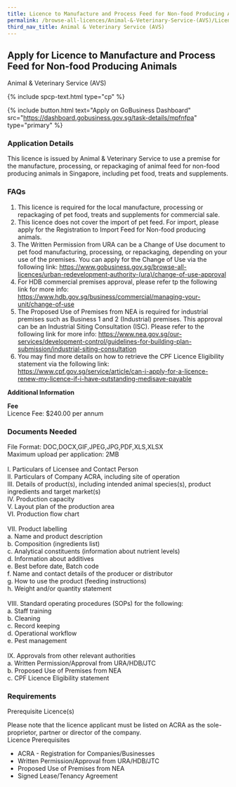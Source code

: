 ```yaml
---
title: Licence to Manufacture and Process Feed for Non-food Producing Animals
permalink: /browse-all-licences/Animal-&-Veterinary-Service-(AVS)/Licence-to-Manufacture-and-Process-Feed-for-Non-food-Producing-Animals
third_nav_title: Animal & Veterinary Service (AVS)
---
```


## Apply for Licence to Manufacture and Process Feed for Non-food Producing Animals

Animal & Veterinary Service (AVS)

{% include spcp-text.html type="cp" %}

{% include button.html text="Apply on GoBusiness Dashboard" src="https://dashboard.gobusiness.gov.sg/task-details/mpfnfpa" type="primary" %}

<H3>Application Details</H3>

<p>This licence is issued by Animal & Veterinary Service to use a premise for the manufacture, processing, or repackaging of animal feed for non-food producing animals in Singapore, including pet food, treats and supplements.</p>

<h3>FAQs</h3>
<ol>
    <li>
    This licence is required for the local manufacture, processing or repackaging of pet food, treats and supplements for commercial sale.
    </li>
    <li>
    This licence does not cover the import of pet feed. For import, please apply for the Registration to Import Feed for Non-food producing animals.
    </li>
    <li>
    The Written Permission from URA can be a Change of Use document to pet food manufacturing, processing, or repackaging, depending on your use of the premises. You can apply for the Change of Use via the following link: <a href="https://www.gobusiness.gov.sg/browse-all-licences/urban-redevelopment-authority-(ura)/change-of-use-approval" target="_blank" rel="noopener">https://www.gobusiness.gov.sg/browse-all-licences/urban-redevelopment-authority-(ura)/change-of-use-approval</a>
    </li>
    <li>
    For HDB commercial premises approval, please refer tp the following link for more info: <a href="https://www.hdb.gov.sg/business/commercial/managing-your-unit/change-of-use" target="_blank" rel="noopener">https://www.hdb.gov.sg/business/commercial/managing-your-unit/change-of-use</a>
    </li>
    <li>
    The Proposed Use of Premises from NEA is required for industrial premises such as Business 1 and 2 (Industrial) premises. This approval can be an Industrial Siting Consultation (ISC). Please refer to the following link for more info: <a href="https://www.nea.gov.sg/our-services/development-control/guidelines-for-building-plan-submission/industrial-siting-consultation" target="_blank" rel="noopener">https://www.nea.gov.sg/our-services/development-control/guidelines-for-building-plan-submission/industrial-siting-consultation</a>
    </li>
    <li>
    You may find more details on how to retrieve the CPF Licence Eligibility statement via the following link: <a href="https://www.cpf.gov.sg/service/article/can-i-apply-for-a-licence-renew-my-licence-if-i-have-outstanding-medisave-payable" target="_blank" rel="noopener">https://www.cpf.gov.sg/service/article/can-i-apply-for-a-licence-renew-my-licence-if-i-have-outstanding-medisave-payable</a>
    </li>
</ol>



<strong>Additional Information</strong>

<p>
    <strong>Fee</strong>
    <br>Licence Fee: $240.00 per annum
</p>

<H3>Documents Needed</H3>

<p>
File Format: DOC,DOCX,GIF,JPEG,JPG,PDF,XLS,XLSX
<br>Maximum upload per application: 2MB
<br><br>I. Particulars of Licensee and Contact Person
<br>II. Particulars of Company ACRA, including site of operation
<br>III. Details of product(s), including intended animal species(s), product ingredients and target market(s)
<br>IV. Production capacity
<br>V. Layout plan of the production area
<br>VI. Production flow chart
<br><br>VII. Product labelling
<br>a. Name and product description
<br>b. Composition (ingredients list)
<br>c. Analytical constituents (information about nutrient levels)
<br>d. Information about additives
<br>e. Best before date, Batch code
<br>f. Name and contact details of the producer or distributor
<br>g. How to use the product (feeding instructions)
<br>h. Weight and/or quantity statement
<br><br>VIII. Standard operating procedures (SOPs) for the following:
<br>a. Staff training
<br>b. Cleaning
<br>c. Record keeping
<br>d. Operational workflow
<br>e. Pest management
<br><br>IX. Approvals from other relevant authorities
<br>a. Written Permission/Approval from URA/HDB/JTC
<br>b. Proposed Use of Premises from NEA
<br>c. CPF Licence Eligibility statement
</p>

<H3>Requirements</H3>

<p>Prerequisite Licence(s)</p>
<p>Please note that the licence applicant must be listed on ACRA as the sole-proprietor, partner or director of the company.
<br>Licence Prerequisites
    <ul>
        <li>ACRA - Registration for Companies/Businesses</li>
        <li>Written Permission/Approval from URA/HDB/JTC</li>
        <li>Proposed Use of Premises from NEA</li>
        <li>Signed Lease/Tenancy Agreement</li>
    </ul>
</p>
